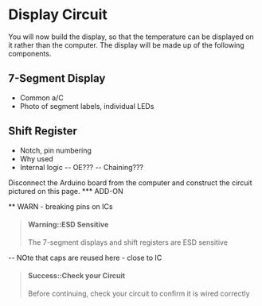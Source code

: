 # Display Circuit

You will now build the display, so that the temperature can be displayed on it rather than the computer. The display will be made up of the following components.

## 7-Segment Display

- Common a/C
- Photo of segment labels, individual LEDs

## Shift Register


- Notch, pin numbering
- Why used
- Internal logic
-- OE???
-- Chaining???


Disconnect the Arduino board from the computer and construct the circuit pictured on this page.
*** ADD-ON

** WARN - breaking pins on ICs

> #### Warning::ESD Sensitive
> The 7-segment displays and shift registers are ESD sensitive

-- NOte that caps are reused here - close to IC



> #### Success::Check your Circuit
> Before continuing, check your circuit to confirm it is wired correctly
